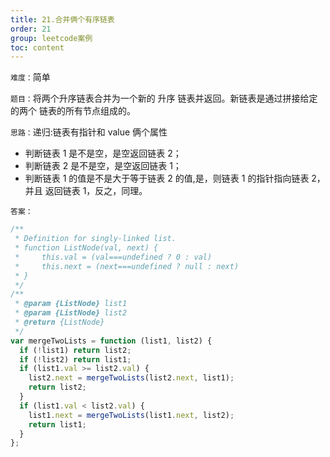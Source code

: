 ```yaml
---
title: 21.合并俩个有序链表
order: 21
group: leetcode案例
toc: content
---
```


`难度：`简单

`题目：`将两个升序链表合并为一个新的 升序 链表并返回。新链表是通过拼接给定的两个
链表的所有节点组成的。

`思路：`递归:链表有指针和 value 俩个属性

- 判断链表 1 是不是空，是空返回链表 2；
- 判断链表 2 是不是空，是空返回链表 1；
- 判断链表 1 的值是不是大于等于链表 2 的值,是，则链表 1 的指针指向链表 2，并且
  返回链表 1，反之，同理。

`答案：`

```js
/**
 * Definition for singly-linked list.
 * function ListNode(val, next) {
 *     this.val = (val===undefined ? 0 : val)
 *     this.next = (next===undefined ? null : next)
 * }
 */
/**
 * @param {ListNode} list1
 * @param {ListNode} list2
 * @return {ListNode}
 */
var mergeTwoLists = function (list1, list2) {
  if (!list1) return list2;
  if (!list2) return list1;
  if (list1.val >= list2.val) {
    list2.next = mergeTwoLists(list2.next, list1);
    return list2;
  }
  if (list1.val < list2.val) {
    list1.next = mergeTwoLists(list1.next, list2);
    return list1;
  }
};
```
